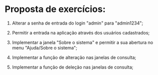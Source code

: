 # Proposta de exercícios:

1. Alterar a senha de entrada do login "admin" para "admin1234";

2. Permitir a entrada na aplicação através dos usuários cadastrados;

3. Implementar a janela "Sobre o sistema" e permitir a sua abertura no menu "Ajuda/Sobre o sistema";

4. Implementar a função de alteração nas janelas de consulta;

5. Implementar a função de deleção nas janelas de consulta;
